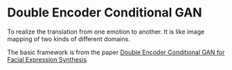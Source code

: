 # Double Encoder Conditional GAN

To realize the translation from one emotion to another. It is like image mapping of two kinds of different domains.

The basic framework is from the paper [Double Encoder Conditional GAN for Facial Expression Synthesis](https://www.researchgate.net/publication/328179213_Double_Encoder_Conditional_GAN_for_Facial_Expression_Synthesis)

